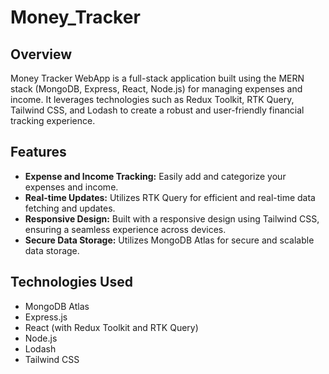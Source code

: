 # Money_Tracker
## Overview

Money Tracker WebApp is a full-stack application built using the MERN stack (MongoDB, Express, React, Node.js) for managing expenses and income. It leverages technologies such as Redux Toolkit, RTK Query, Tailwind CSS, and Lodash to create a robust and user-friendly financial tracking experience.

## Features

- **Expense and Income Tracking:** Easily add and categorize your expenses and income.
- **Real-time Updates:** Utilizes RTK Query for efficient and real-time data fetching and updates.
- **Responsive Design:** Built with a responsive design using Tailwind CSS, ensuring a seamless experience across devices.
- **Secure Data Storage:** Utilizes MongoDB Atlas for secure and scalable data storage.

## Technologies Used

- MongoDB Atlas
- Express.js
- React (with Redux Toolkit and RTK Query)
- Node.js
- Lodash
- Tailwind CSS
